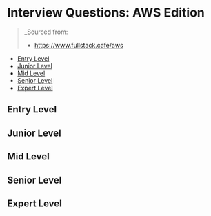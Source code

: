 <!--
<details>
<summary></summary>
</details>
-->

# Interview Questions: AWS Edition <!-- omit in toc -->

> \_Sourced from:
>
> - https://www.fullstack.cafe/aws

- [Entry Level](#Entry-Level)
- [Junior Level](#Junior-Level)
- [Mid Level](#Mid-Level)
- [Senior Level](#Senior-Level)
- [Expert Level](#Expert-Level)

## Entry Level

## Junior Level

## Mid Level

## Senior Level

## Expert Level
